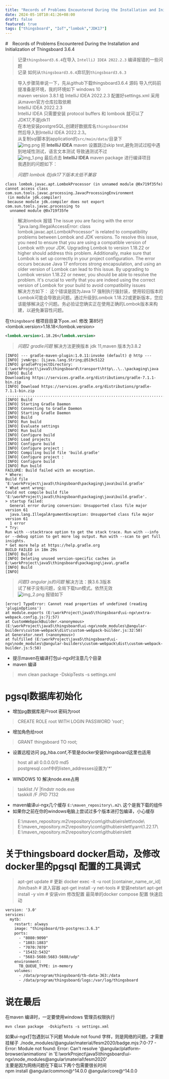 ```yaml
---
title: "Records of Problems Encountered During the Installation and Initialization of Thingsboard 3.6.4"
date: 2024-05-10T10:41:26+08:00
draft: false
featured: true
tags: ["thingsboard", "IoT","lombok","JDK17"]
---
```

#　Records of Problems Encountered During the Installation and Initialization of Thingsboard 3.6.4
> 记录`thingsboard3.6.4`在导入 `IntelliJ IDEA 2022.2.3` 编译报错的一些问题  
> 记录 如何从`thingsboard3.6.4`弃坑到`thingsboard3.6.3`

> 导入步骤简单说一下，先从github下载thingsboard3.6.4 源码 
> 导入代码前提准备是环境，我的环境如下
> windows 10   
> maven version 3.8.1 给 IntelliJ IDEA 2022.2.3 配置好settings.xml 采用从maven官方仓库拉取依赖   
> IntelliJ IDEA 2022.2.3     
IntelliJ IDEA 只需要安装 protocol buffers 和 lombook 就可以了   
> JDK17,不是jdk11   
> 在本地安装postgreSQL,创建好数据库名`thingsboard364`   
> 然后导入到IntelliJ IDEA 2022.2.3。   
>  从复制sql脚本到application的`src/main/data/`目录下   
  ![img.png](img.png)
> 把 **IntelliJ IDEA** maven 设置跳过skip test,避免测试过程中遇到地域性测试，语言文本测试 导致通测试不过   
![img_1.png](img_1.png)
> 最后点击 **IntelliJ IDEA** maven package 进行编译项目    
> 我遇到的问题如下：  
> 
> *问题1 lombok 在jdk17下版本太低不兼容*  
```shell
class lombok.javac.apt.LombokProcessor (in unnamed module @0x719f35fe) 
cannot access class com.sun.tools.javac.processing.JavacProcessingEnvironment
 (in module jdk.compiler) 
 because module jdk.compiler does not export com.sun.tools.javac.processing to
  unnamed module @0x719f35fe
```
> 解决lombok 报错
> The issue you are facing with the error "java.lang.IllegalAccessError: class lombok.javac.apt.LombokProcessor" is related to compatibility problems between Lombok and JDK versions. To resolve this issue, you need to ensure that you are using a compatible version of Lombok with your JDK. Upgrading Lombok to version 1.18.22 or higher should address this problem. Additionally, make sure that Lombok is set up correctly in your project configuration.
The error occurs because Java 17 enforces strong encapsulation, and using an older version of Lombok can lead to this issue. By upgrading to Lombok version 1.18.22 or newer, you should be able to resolve the problem. It's crucial to verify that you are indeed using the correct version of Lombok for your build to avoid compatibility issues   
> 解决方方如下：
这个错误是因为Java 17 强制执行强封装，使用较旧版本的Lombok可能会导致此问题。通过升级到Lombok 1.18.22或更新版本，您应该能够解决这个问题。务必验证您确实正在使用正确的Lombok版本来构建，以避免兼容性问题。

在`thingsboard` 根项目目录下`pom.xml` 修改 第85行
<lombok.version>1.18.18</lombok.version>
```xml
<lombok.version>1.18.26</lombok.version>
```

> *问题2 gradle问题*
> 解决方法更换版本 jdk 11,maven 版本为3.8.2
```shell
[INFO] --- gradle-maven-plugin:1.0.11:invoke (default) @ http ---
[INFO] jvmArgs: [Ljava.lang.String;@519c5122
[INFO] gradleProjectDirectory: E:\workProject\java5\thingsboard\transport\http\..\..\packaging\java
[INFO] Build
Downloading https://services.gradle.org/distributions/gradle-7.1.1-bin.zip
[INFO] Download https://services.gradle.org/distributions/gradle-7.1.1-bin.zip
...........................................................................................................
[INFO] Build
[INFO] Starting Gradle Daemon
[INFO] Connecting to Gradle Daemon
[INFO] Starting Gradle Daemon
[INFO] Build
[INFO] Run build
[INFO] Evaluate settings
[INFO] Run build
[INFO] Configure build
[INFO] Load projects
[INFO] Configure build
[INFO] Configure project :
[INFO] Compiling build file 'build.gradle'
[INFO] Configure project :
[INFO] Configure build
[INFO] Run build
FAILURE: Build failed with an exception.
* Where:
Build file 'E:\workProject\java5\thingsboard\packaging\java\build.gradle'
* What went wrong:
Could not compile build file 'E:\workProject\java5\thingsboard\packaging\java\build.gradle'.
> startup failed:
  General error during conversion: Unsupported class file major version 61
  java.lang.IllegalArgumentException: Unsupported class file major version 61
  1 error
* Try:
Run with --stacktrace option to get the stack trace. Run with --info or --debug option to get more log output. Run with --scan to get full insights.
* Get more help at https://help.gradle.org
BUILD FAILED in 18m 29s
[INFO] Build
[INFO] Deleting unused version-specific caches in E:\workProject\java5\thingsboard\packaging\java\.gradle
[INFO] Build
[INFO] 
```

> *问题3 angular js的问题*
> 解决方法：换3.6.3版本   
> 试了梯子没有问题，全局下载tun模式。依然无效   
![img_2.png](img_2.png)
报错如下   
```shell
[error] TypeError: Cannot read properties of undefined (reading 'pluginOptions')
at module.exports (E:\workProject\java5\thingsboard\ui-ngx\extra-webpack.config.js:71:57)
at CustomWebpackBuilder.<anonymous> (E:\workProject\java5\thingsboard\ui-ngx\node_modules\@angular-builders\custom-webpack\dist\custom-webpack-builder.js:32:50)
at Generator.next (<anonymous>)
at fulfilled (E:\workProject\java5\thingsboard\ui-ngx\node_modules\@angular-builders\custom-webpack\dist\custom-webpack-builder.js:5:58)

```
* 提示maven在编译打包ui-ngx时注意几个目录  
* maven 编译  
> mvn clean package  -DskipTests -s settings.xml  
# pgsql数据库初始化
* 增加pg数据库用户root 密码为root  
> CREATE ROLE root WITH LOGIN PASSWORD 'root';  
* 增加角色给root  
> GRANT thingsboard TO root;   

* 设置远程访问 pg_hba.conf,不管是docker安装thingsboard这里也适用
> host    all             all             0.0.0.0/0               md5   
> postgresql.conf中的listen_addresses设置为'*'  

* WINDOWS 10 解决node.exe占用  
> tasklist /V |findstr node.exe  
> taskkill /F /PID 7132  

* maven编译ui-ngx几个缓存 `E:\maven_repository\.m2\` 这个是我下载的组件 
* 如果你之前在你的windows电脑上尝试过多个版本进打包编译，小心缓存
> E:\maven_repository\.m2\repository\com\github\eirslett\node\   
> E:\maven_repository\.m2\repository\com\github\eirslett\yarn\1.22.17\   
> E:\maven_repository\.m2\repository\com\github\eirslett  

# 关于thingsboard docker启动，及修改docker里的pgsql 配置的工具调式
> apt-get update # 更新
> docker exec -it -u root [container_name_or_id] /bin/bash  # 进入容器
> apt-get install -y net-tools  # 安装netstart
> apt-get install -y vim # 安装vim 修改配置
最简单的docker compose 配置 快速启动
```xml
version: '3.0'
services:
  mytb:
    restart: always
    image: "thingsboard/tb-postgres:3.6.3"
    ports:
      - "8080:9090"
      - "1883:1883"
      - "7070:7070"
      - "15432:5432"
      - "5683-5688:5683-5688/udp"
    environment:
      TB_QUEUE_TYPE: in-memory
    volumes:
      - /data/program/thingsboard/tb-data-363:/data
      - /data/program/thingsboard/logs:/var/log/thingsboard
```

# 说在最后
在maven 编译时，一定要使用windows 管理员权限执行
```shell
mvn clean package  -DskipTests -s settings.xml
```
如果ui-ngx打包遇到以下问题 Module not found 字样，则是网络的问题，才需要挂梯子
./node_modules/@angular/material/fesm2020/badge.mjs:7:0-77 - Error: Module not found: Error: Can't resolve '@angular/platform-browser/animations' in 'E:\workProject\java5\thingsboard\ui-ngx\node_modules\@angular\material\fesm2020'   
主要是因为网络问题在下载以下两个包需要很长时间  
npm install @angular/common@^14.0.0 @angular/core@^14.0.0

